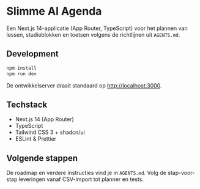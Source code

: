 # Slimme AI Agenda

Een Next.js 14-applicatie (App Router, TypeScript) voor het plannen van lessen, studieblokken en toetsen volgens de richtlijnen uit `AGENTS.md`.

## Development

```bash
npm install
npm run dev
```

De ontwikkelserver draait standaard op [http://localhost:3000](http://localhost:3000).

## Techstack

- Next.js 14 (App Router)
- TypeScript
- Tailwind CSS 3 + shadcn/ui
- ESLint & Prettier

## Volgende stappen

De roadmap en verdere instructies vind je in `AGENTS.md`. Volg de stap-voor-stap leveringen vanaf CSV-import tot planner en tests.
